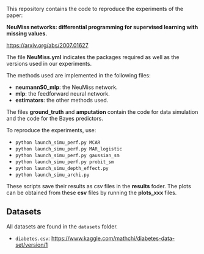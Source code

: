 This repository contains the code to reproduce the experiments of the paper:

__NeuMiss networks: differential programming for supervised learning with missing values.__

https://arxiv.org/abs/2007.01627

The file **NeuMiss.yml** indicates the packages required as well as the
versions used in our experiments.

The methods used are implemented in the following files:
 * **neumannS0_mlp**: the NeuMiss network.
 * **mlp**: the feedforward neural network.
 * **estimators**: the other methods used.

 The files **ground_truth** and **amputation** contain the code for data
 simulation and the code for the Bayes predictors.

 To reproduce the experiments, use:
  * `python launch_simu_perf.py MCAR`
  * `python launch_simu_perf.py MAR_logistic`
  * `python launch_simu_perf.py gaussian_sm`
  * `python launch_simu_perf.py probit_sm`
  * `python launch_simu_depth_effect.py`
  * `python launch_simu_archi.py`

These scripts save their results as csv files in the **results** foder. The
plots can be obtained from these **csv** files by running the **plots_xxx**
files.

## Datasets
All datasets are found in the `datasets` folder.
- `diabetes.csv`: https://www.kaggle.com/mathchi/diabetes-data-set/version/1
